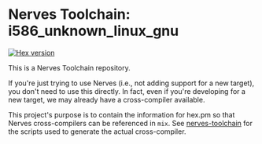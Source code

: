 # Nerves Toolchain: i586_unknown_linux_gnu

[![Hex version](https://img.shields.io/hexpm/v/nerves_toolchain_i586_unknown_linux_gnu.svg "Hex version")](https://hex.pm/packages/nerves_toolchain_nerves_toolchain_i586_unknown_linux_gnu)

This is a Nerves Toolchain repository.

If you're just trying to use Nerves (i.e., not adding support for a new
target), you don't need to use this directly. In fact, even if you're
developing for a new target, we may already have a cross-compiler available.

This project's purpose is to contain the information for hex.pm so that Nerves
cross-compilers can be referenced in `mix`. See
[nerves-toolchain](https://github.com/nerves-project/nerves-toolchain) for
the scripts used to generate the actual cross-compiler.

